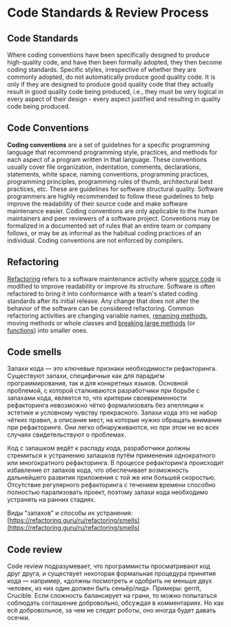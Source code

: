 # Code Standards & Review Process

## Code Standards

Where coding conventions have been specifically designed to produce high-quality code, and have then been formally adopted, they then become coding standards. Specific styles, irrespective of whether they are commonly adopted, do not automatically produce good quality code. It is only if they are designed to produce good quality code that they actually result in good quality code being produced, i.e., they must be very logical in every aspect of their design - every aspect justified and resulting in quality code being produced.

## Code Conventions

**Coding conventions** are a set of guidelines for a specific programming language that recommend programming style, practices, and methods for each aspect of a program written in that language. These conventions usually cover file organization, indentation, comments, declarations, statements, white space, naming conventions, programming practices, programming principles, programming rules of thumb, architectural best practices, etc. These are guidelines for software structural quality. Software programmers are highly recommended to follow these guidelines to help improve the readability of their source code and make software maintenance easier. Coding conventions are only applicable to the human maintainers and peer reviewers of a software project. Conventions may be formalized in a documented set of rules that an entire team or company follows, or may be as informal as the habitual coding practices of an individual. Coding conventions are not enforced by compilers.

## Refactoring

[Refactoring](https://en.wikipedia.org/wiki/Refactoring) refers to a software maintenance activity where [source code](https://en.wikipedia.org/wiki/Source_code) is modified to improve readability or improve its structure. Software is often refactored to bring it into conformance with a team's stated coding standards after its initial release. Any change that does not alter the behavior of the software can be considered refactoring. Common refactoring activities are changing variable names, [renaming methods](https://en.wikipedia.org/wiki/Rename_Method), moving methods or whole classes and [breaking large methods](https://en.wikipedia.org/wiki/Extract_Method) \(or [functions](https://en.wikipedia.org/wiki/Function_%28programming%29)\) into smaller ones.  


## Code smells

Запахи кода — это ключевые признаки необходимости рефакторинга. Существуют запахи, специфичные как для парадигм программирования, так и для конкретных языков. Основной проблемой, с которой сталкиваются разработчики при борьбе с запахами кода, является то, что критерии своевременности рефакторинга невозможно чётко формализовать без апелляции к эстетике и условному чувству прекрасного. Запахи кода это не набор чётких правил, а описание мест, на которые нужно обращать внимание при рефакторинге. Они легко обнаруживаются, но при этом не во всех случаях свидетельствуют о проблемах.

Код с запашком ведёт к распаду кода, разработчики должны стремиться к устранению запашков путём применения однократного или многократного рефакторинга. В процессе рефакторинга происходит избавление от запахов кода, что обеспечивает возможность дальнейшего развития приложения с той же или большей скоростью. Отсутствие регулярного рефакторинга с течением времени способно полностью парализовать проект, поэтому запахи кода необходимо устранять на ранних стадиях.

Виды "запахов" и способы их устранения: [https://refactoring.guru/ru/refactoring/smells](https://refactoring.guru/ru/refactoring/smells)

## Code review

Code review подразумевает, что программисты просматривают код друг друга, и существует некоторая формальная процедура принятия кода — например, «должны посмотреть и одобрить не меньше двух человек, из них один должен быть сеньёр/лид». Примеры: gerrit, Crucible. Если сложность балансирует на грани, то можно попытаться соблюдать соглашение добровольно, обсуждая в комментариях. Но как всё добровольное, за чем не следят роботы, оно иногда будет давать осечки.


